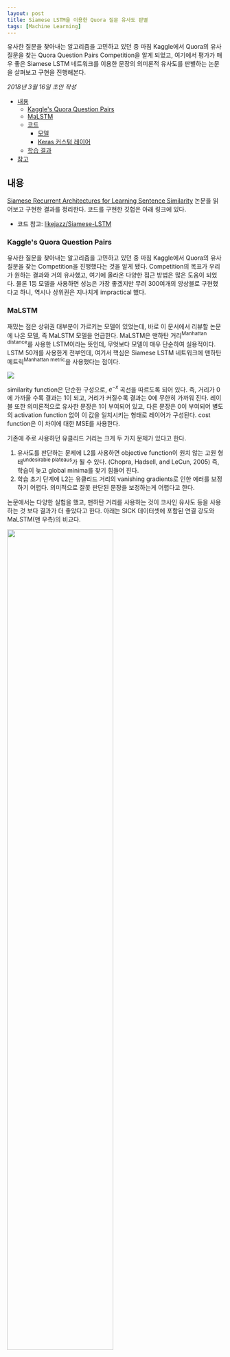 ```yaml
---
layout: post
title: Siamese LSTM을 이용한 Quora 질문 유사도 판별
tags: [Machine Learning]
---
```


<div class="message">
유사한 질문을 찾아내는 알고리즘을 고민하고 있던 중 마침 Kaggle에서 Quora의 유사 질문을 찾는 Quora Question Pairs Competition을 알게 되었고, 여기에서 평가가 매우 좋은 Siamese LSTM 네트워크를 이용한 문장의 의미론적 유사도를 판별하는 논문을 살펴보고 구현을 진행해본다.
</div>

*2018년 3월 16일 초안 작성*

<!-- TOC -->

- [내용](#내용)
    - [Kaggle's Quora Question Pairs](#kaggles-quora-question-pairs)
    - [MaLSTM](#malstm)
    - [코드](#코드)
        - [모델](#모델)
        - [Keras 커스텀 레이어](#keras-커스텀-레이어)
    - [학습 결과](#학습-결과)
- [참고](#참고)

<!-- /TOC -->

## 내용
[Siamese Recurrent Architectures for Learning Sentence Similarity](http://www.mit.edu/~jonasm/info/MuellerThyagarajan_AAAI16.pdf) 논문을 읽어보고 구현한 결과를 정리한다. 코드를 구현한 깃헙은 아래 링크에 있다.

- 코드 참고: [likejazz/Siamese-LSTM](https://github.com/likejazz/Siamese-LSTM)

### Kaggle's Quora Question Pairs
유사한 질문을 찾아내는 알고리즘을 고민하고 있던 중 마침 Kaggle에서 Quora의 유사 질문을 찾는 Competition을 진행했다는 것을 알게 됐다. Competition의 목표가 우리가 원하는 결과와 거의 유사했고, 여기에 올라온 다양한 접근 방법은 많은 도움이 되었다. 물론 1등 모델을 사용하면 성능은 가장 좋겠지만 무려 300여개의 앙상블로 구현했다고 하니, 역시나 상위권은 지나치게 impractical 했다.

### MaLSTM
재밌는 점은 상위권 대부분이 가르키는 모델이 있었는데, 바로 이 문서에서 리뷰할 논문에 나온 모델, 즉 MaLSTM 모델을 언급한다. MaLSTM은 맨하탄 거리<sup>Manhattan distance</sup>를 사용한 LSTM이라는 뜻인데, 무엇보다 모델이 매우 단순하여 실용적이다. LSTM 50개를 사용한게 전부인데, 여기서 핵심은 Siamese LSTM 네트워크에 맨하탄 메트릭<sup>Manhattan metric</sup>을 사용했다는 점이다.

<img src="https://cloud.githubusercontent.com/assets/9861437/20479493/6ea8ad12-b004-11e6-89e4-53d4d354d32e.png" />

similarity function은 단순한 구성으로, $e^{-x}$ 곡선을 따르도록 되어 있다. 즉, 거리가 0에 가까울 수록 결과는 1이 되고, 거리가 커질수록 결과는 0에 무한히 가까워 진다. 레이블 또한 의미론적으로 유사한 문장은 1이 부여되어 있고, 다른 문장은 0이 부여되어 별도의 activation function 없이 이 값을 일치시키는 형태로 레이어가 구성된다. cost function은 이 차이에 대한 MSE를 사용한다.

기존에 주로 사용하던 유클리드 거리는 크게 두 가지 문제가 있다고 한다.

1. 유사도를 판단하는 문제에 L2를 사용하면 objective function이 원치 않는 고원 형태<sup>undesirable plateaus</sup>가 될 수 있다. (Chopra, Hadsell, and LeCun, 2005) 즉, 학습이 늦고 global minima를 찾기 힘들어 진다.
1. 학습 초기 단계에 L2는 유클리드 거리의 vanishing gradients로 인한 에러를 보정하기 어렵다. 의미적으로 잘못 판단된 문장을 보정하는게 어렵다고 한다.

논문에서는 다양한 실험을 했고, 맨하탄 거리를 사용하는 것이 코사인 유사도 등을 사용하는 것 보다 결과가 더 좋았다고 한다. 아래는 SICK 데이터셋에 포함된 연결 강도와 MaLSTM(맨 우측)의 비교다.

<img src="https://user-images.githubusercontent.com/1250095/37522462-572c2de8-2967-11e8-9bd0-d40a6d7e40b5.png" width="70%" />

MaLSTM은 실제 연결 강도와 매우 유사함을 확인할 수 있다. Richard Socher쪽에서 나온 논문인 Tree-LSTM과도 비교하는데, 당연히 이번에도 MaLSTM의 결과가 더 좋았다고 한다.

<img src="https://user-images.githubusercontent.com/1250095/37522514-85677910-2967-11e8-8878-e60ef7cf0fad.png" width="70%" />

Tree-LSTM은 부정의 의미를 판별하지 못한 문장도 MaLSTM이 제대로 판단하는걸 확인할 수 있다. (selectian bias가 아닌지 모르겠지만) 또한 SICK 데이터셋의 문장을 t-SNE로 표현해보면 아래처럼 동일 주제를 유사한 벡터로 잘 표현해낸다.

<img src="https://user-images.githubusercontent.com/1250095/37522577-b24d19f8-2967-11e8-8dae-2b6e737e1a5c.png" width="70%" />

텐서플로 구현이 논문과 함께 공개되었는데, 코드가 다소 지저분하고 정리되지 않아 단순한 모델임에도 불구하고 실험해보기가 쉽지 않았다. 논문을 함께 쓴 인도 학생도 깃헙을 공개했는데, 그쪽은 더 지저분.

Kaggle의 Quora Competition 쪽의 커널이 깔끔하게 잘 정리된게 많아서 그쪽을 계속 살펴보다가 한 데이터 과학자가 [미디엄에 Keras 구현](https://medium.com/mlreview/implementing-malstm-on-kaggles-quora-question-pairs-competition-8b31b0b16a07)을 올렸고 그걸 가장 많이 참조했다. 정말 알기쉽게 잘 설명하고 있다. Production을 목표로 하기 위해 Keras의 커스텀 레이어도 처음으로 만들어 봤고(생각보다 어렵지 않았다) train/predict를 구분하고, 코드를 좀 더 정리해봤다.

### 코드

```python
# Load word2vec
print("Loading word2vec model(it may takes 2-3 mins) ...")
word2vec = KeyedVectors.load_word2vec_format(file, binary=True)

for index, row in df.iterrows():
    # Iterate through the text of both questions of the row
    for question in ['question1', 'question2']:

        q2n = []  # q2n -> question numbers representation
        for word in text_to_word_list(row[question]):
            # Check for unwanted words
            if word in stops:
                continue

            # If a word is missing from word2vec model.
            if word not in word2vec.vocab:
                if word not in vocabs_not_w2v:
                    vocabs_not_w2v_cnt += 1
                    vocabs_not_w2v[word] = 1

            # If you have never seen a word, append it to vocab dictionary.
            if word not in vocabs:
                vocabs_cnt += 1
                vocabs[word] = vocabs_cnt
                q2n.append(vocabs_cnt)
            else:
                q2n.append(vocabs[word])

        # Append question as number representation
        df.at[index, question + '_n'] = q2n

embeddings = 1 * np.random.randn(len(vocabs) + 1, embedding_dim)  # This will be the embedding matrix
embeddings[0] = 0  # So that the padding will be ignored

# Build the embedding matrix
for word, index in vocabs.items():
    if word in word2vec.vocab:
        embeddings[index] = word2vec.word_vec(word)
```

첫 실행시 시간이 다소 걸린다.

이는 구글의 word2vec 모델(압축해서 1.6G)을 로딩하는 시간인데, Production에는 이 부분의 최적화가 필요하다. 이후 불용어<sup>Stopwords</sup>를 제외하고, 모든 단어를 일련 번호로 표현하여 별도의 Pandas 컬럼에 업데이트 한다.

임베딩에는 word2vec의 300차원 임베딩이 들어가는데, 초기값은 랜덤하게 설정한다. 즉, 불용어를 제외한, 구글의 word2vec 모델에 존재하지 않는 단어는 랜덤하게 임베딩된다.

#### 모델
```python
# Since this is a siamese network, both sides share the same LSTM
shared_lstm = LSTM(n_hidden)

left_output = shared_lstm(encoded_left)
right_output = shared_lstm(encoded_right)
```

모델은 단순하지만 학습 시간이 많이 걸린다.

LSTM 자체가 워낙에 학습 속도가 늦기 때문인데, NVIDIA Tesla P40에서 1 epoch 도는데(36만개 학습셋) 2분 23초가 걸렸다. 50 epochs를 수행하는데 2시간이 걸렸다. 이 또한 임베딩 할 문장 길이를 20개로 제한한 결과다. 원래 논문에서는 문장의 임베딩을 가장 긴 문장의 길이로 처리하는데 이렇게 하면 학습은 훨씬 더 오래 걸리고, 임베딩이 300차원이라 적지 않은 입력 데이터가 들어간다. 아울러 대부분이 Zero Padding으로 처리되어 출력의 신뢰도가 떨어진다.

Zero Padding은 앞<sup>pre</sup>에 뒀는데, 인풋 데이터가 left, right 양쪽 모두 동일한 사이즈로 고정되어야 하는 만큼 Zero Padding을 뒤에 두면 vanishing gradients가 우려되어 앞으로 처리했고, 논문 구현도 같은 방식으로 되어 있다.

#### Keras 커스텀 레이어
맨하탄 거리를 계산하기 위해 Keras의 커스텀 레이어를 만들었다.

```python
class ManDist(Layer):
    """
    Keras Custom Layer that calculates Manhattan Distance.
    """

    # initialize the layer, No need to include inputs parameter!
    def __init__(self, **kwargs):
        self.result = None
        super(ManDist, self).__init__(**kwargs)

    # input_shape will automatic collect input shapes to build layer
    def build(self, input_shape):
        super(ManDist, self).build(input_shape)

    # This is where the layer's logic lives.
    def call(self, x, **kwargs):
        self.result = K.exp(-K.sum(K.abs(x[0] - x[1]), axis=1, keepdims=True))
        return self.result

    # return output shape
    def compute_output_shape(self, input_shape):
        return K.int_shape(self.result)
```

MATLAB에 맨하탄 거리를 계산하는 같은 메소드 명이 있어 동일하게 `ManDist` 레이어로 명명하여 맨하탄 거리를 계산했다. save 한 모델을 `load_model` 할때는 동일한 커스텀 레이어를 다시 지정해 주어야 모델 계산이 진행된다. 따라서 `util.py`에 별도로 정의했고 train/predict 모두 같은 모델을 `import` 하여 사용한다.

### 학습 결과
그렇게 150 epochs를 진행해본 결과는 아래와 같다.
```
363861/363861 [==============================] - 162s 444us/step - loss: 0.0857 - acc: 0.8993 - val_loss: 0.1345 - val_acc: 0.8225
Training time finished.
150 epochs in     22965.92
```

Validation 셋으로 **82.25%**의 정확도가 나왔다. 

정확도는 Keras의 디폴트인 0.5를 기준으로 true/false만 판단하는데 그렇게 한 것 치고는 나쁘지 않다. odds ratio를 높게 설정한다던지 해서 out of domain 처리를 하면 훨씬 더 정확도를 높일 수 있을 것 같다. 참고로 학습 데이터인 Quora의 Question Pairs는 40만개 학습셋이 제공되었고, 이 중 10% 비율을 Validation에 할당하여 4만개로 평가 했다.

추후에 서비스를 위해서는 각 문장의 LSTM 결과를 캐싱하고 near-duplicates 알고리즘을 사용하여 후보군을 골라내어 확률이 높은 문장만을 대상으로 빠르게 비교하고, Keras로 빌드한 모델은 C++에서 디코딩하여 CPU로 서비스 하는 형태가 되면 더할 나위가 없을 것 같다.

## 참고
- 코드 참고: [likejazz/Siamese-LSTM](https://github.com/likejazz/Siamese-LSTM)
